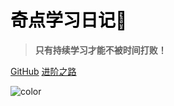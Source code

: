 <!-- _coverpage.md -->

# <span style='color:black;font-weight:bold;'>奇点学习日记🌠</span>

> **只有持续学习才能不被时间打败！**

[GitHub](https://github.com/Qidian7)
[进阶之路](README.md)

<!-- 背景色 --> 

![color](#f0f0f0)

